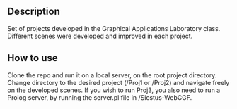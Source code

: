 ## Description
Set of projects developed in the Graphical Applications Laboratory class. Different scenes were developed and improved in each project.

## How to use
Clone the repo and run it on a local server, on the root project directory.
Change directory to the desired project (/Proj1 or /Proj2) and navigate freely on the developed scenes.
If you wish to run Proj3, you also need to run a Prolog server, by running the server.pl file in /Sicstus-WebCGF.
